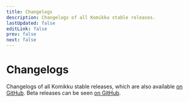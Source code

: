 ```yaml
---
title: Changelogs
description: Changelogs of all Komikku stable releases.
lastUpdated: false
editLink: false
prev: false
next: false
---
```


<script setup>
import ChangelogsList from "@theme/components/ChangelogsList.vue";
</script>

# Changelogs

Changelogs of all Komikku stable releases, which are also available [on GitHub](https://github.com/komikku-app/komikku/releases). Beta releases can be seen [on GitHub](https://github.com/komikku-app/komikku-preview/releases).

<ChangelogsList />
